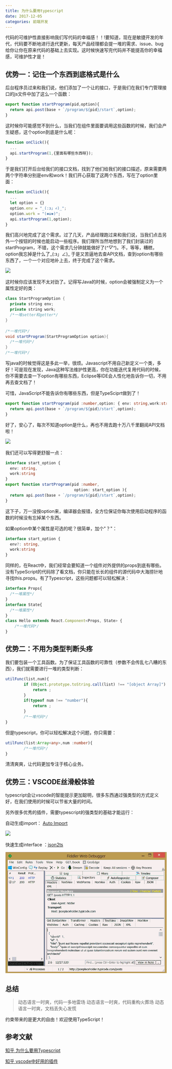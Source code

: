 ```yaml
---
title: 为什么要用typescript
date: 2017-12-05
categories: 前端开发
---
```


代码的可维护性直接影响我们写代码的幸福感！！!要知道，现在是敏捷开发的年代，代码要不断地进行迭代更新，每天产品经理都会提一堆的需求、issue、bug给你让你在原来代码的基础上去实现。这时候快速写完代码并不能提高你的幸福感，可维护性才是！

## 优势一：记住一个东西到底格式是什么

后台程序员过来和我们说，他们添加了一个让的接口，于是我们在我们专门管理接口的js文件中加了这么一个函数：

```javascript
export function startProgram(pid,option){
  return api.post(base + `/program/${pid}/start`,option);
}
```

这时候你可能感觉不到什么，当我们在组件里面要调用这些函数的时候，我们会产生疑惑，这个option到底是什么呢：

```javascript
function onClick(){
  ...
  api.startProgram(1,{里面有哪些东西呀});
}
```

于是我们打开后台给我们的接口文档，找到了他们给我们的接口描述，原来需要两两个字符串分别是env和work！我们开心获取了这两个东西，写在了option里面：

```javascript
function onClick(){
  ...
  let option = {}
  option.env = "_(:з」∠)_";
  option.work = "(✺ω✺)";
  api.startProgram(1,option);
}
```

我们高兴地完成了这个需求。过了几天，产品经理跑过来和我们说，当我们点击另外一个按钮的时候也能启动一些程序。我们理所当然地想到了我们封装过的startProgram，不错，这个需求几分钟就能做好了(*^▽^*)。不，等等，糟糕，option我忘掉是什么了_(:з」∠)_ 于是又苦逼地去查API文档，查到option有哪些东西了，一个一个对应地补上去，终于完成了这个需求。

![](http://img.youbiaoqing.com/u/a69ec5781123a6a5107fcf1dba42169a.jpg)

这时候你应该发现不太对劲了。记得写Java的时候，option会被强制定义为一个属性定好的类：

```java
class StartProgramOption {
  private string env;
  private string work;
  /*一堆setter和getter*/
}

/*一堆代码*/
void startProgram(StartProgramOption option){
  /*一堆代码*/
}
/*一堆代码*/
```

写java的时候觉得这是多此一举，很烦。Javascript不用自己新定义一个类，多好！可是现在发现，Java这种写法维护性更高，你在功能迭代复用代码的时候，你不需要去查一下option有哪些东西，Eclipse等IDE会人性化地告诉你一切，不用再去查文档了！

可惜，JavaScript不能告诉你有哪些东西，但是TypeSciprt做到了！

```typescript
export function startProgram(pid :number,option: { env: string,work:string }){
  return api.post(base + `/program/${pid}/start`,option);
}
```

好了，安心了，每次不知道option是什么，再也不用去跑十万八千里翻阅API文档啦！

![](http://upload.didown.com/picture/0307/14888848155_big.jpg)

我们还可以写得更舒服一点：

```typescript
interface start_option { 
  env: string,
  work:string 
}
export function startProgram(pid :number,
                              option: start_option ){
  return api.post(base + `/program/${pid}/start`,option);
}
```
这下子，万一没按option来，编译器会报错，全方位保证你每次使用启动程序的函数的时候没有忘掉某个东西。

如果option中某个属性是可选的呢？很简单，加个"？"：

```typescript
interface start_option { 
  env?: string,
  work:string 
}
```

同样的，在React中，我们经常会要知道一个组件对外提供的props到底有哪些。没有TypeScript的代码除了看文档，你只能在长长的组件的源代码中大海捞针地寻找this.props。有了Typescript，这些问题都可以轻松解决：

```typescript
interface Props{
  /*一堆属性*/
}
interface State{
  /*一堆属性*/
}
class Hello extends React.Component<Props, State> {
	/*一堆代码*/
}
```

## 优势二：不用为类型判断头疼

我们要包装一个工具函数。为了保证工具函数的可靠性（参数不会传乱七八糟的东西），我们就需要进行一堆的类型判断：

```javascript
utilFunc(list,num){
        if (Object.prototype.toString.call(list) !== "[object Array]") {
            return ; 
        }
  		if(typeof num !== "number"){
          	return ;
  		}
  		/*一堆代码*/
}
```

但是typescript，你可以轻松解决这个问题，你只需要：
```typescript
utilFunc(list:Array<any>,num :number){
  		/*一堆代码*/
}
```

清清爽爽，让代码更加专注于核心业务。

## 优势三：VSCODE丝滑般体验

typescript会让vscode的智能提示更加聪明，很多东西通过强类型的方式定义好，在我们使用的时候可以节省大量的时间。

另外很多优秀的插件，需要typescript的强类型的基础才能运行：

自动生成import： [Auto Import](https://marketplace.visualstudio.com/items?itemName=steoates.autoimport)

![](https://gifyu.com/images/autoimport.gif)

快速生成interface ：[json2ts](https://marketplace.visualstudio.com/items?itemName=GregorBiswanger.json2ts)

![](https://github.com/GregorBiswanger/VSCode-json2ts/blob/master/images/json2ts.gif?raw=true)

## 总结

>动态语言一时爽，代码一多地雷场
>动态语言一时爽，代码重构火葬场
>动态语言一时爽，文档丢失心发慌

约束带来的是更大的自由！欢迎使用TypeScript！

## 参考文献

[知乎 为什么要用Typescript](https://www.zhihu.com/question/64563945)

[知乎 vscode中好用的插件](https://www.zhihu.com/question/40640654)

